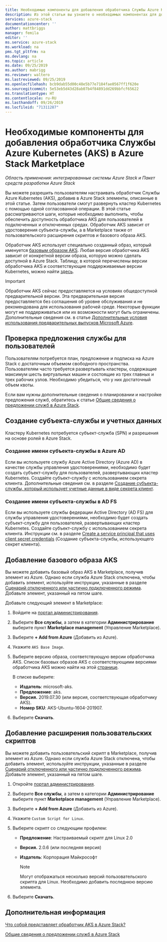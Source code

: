 ```yaml
---
title: Необходимые компоненты для добавления обработчика Службы Azure Kubernetes (AKS) в Azure Stack Marketplace | Документация Майкрософт
description: Из этой статьи вы узнаете о необходимых компонентах для добавления обработчика AKS в Azure Stack Marketplace.
services: azure-stack
documentationcenter: ''
author: mattbriggs
manager: femila
editor: ''
ms.service: azure-stack
ms.workload: na
pms.tgt_pltfrm: na
ms.devlang: na
ms.topic: article
ms.date: 09/25/2019
ms.author: mabrigg
ms.reviewer: waltero
ms.lastreviewed: 09/25/2019
ms.openlocfilehash: bcb9dab55d00c48e5b77e7184fae0567ff1f620e
ms.sourcegitcommit: 5e53eb5d43d28ab07b4f84891dd269bbfcf65622
ms.translationtype: HT
ms.contentlocale: ru-RU
ms.lasthandoff: 09/26/2019
ms.locfileid: "71311287"
---
```

# <a name="add-the-azure-kubernetes-services-aks-engine-prerequisites-to-the-azure-stack-marketplace"></a>Необходимые компоненты для добавления обработчика Службы Azure Kubernetes (AKS) в Azure Stack Marketplace

*Область применения: интегрированные системы Azure Stack и Пакет средств разработки Azure Stack*

Вы можете разрешить пользователям настраивать обработчик Службы Azure Kubernetes (AKS), добавив в Azure Stack элементы, описанные в этой статье. Затем пользователи смогут развернуть кластер Kubernetes с помощью одной согласованной операции. В этой статье рассматриваются шаги, которые необходимо выполнить, чтобы обеспечить доступность обработчика AKS для пользователей в подключенных и отключенных средах. Обработчик AKS зависит от удостоверения субъекта-службы, а в Marketplace также от пользовательского расширения скриптов и базового образа AKS.

Обработчик AKS использует специально созданный образ, который именуется [базовым образом AKS](https://github.com/Azure/aks-engine). Любая версия обработчика AKS зависит от конкретной версии образа, которую можно сделать доступной в Azure Stack. Таблицу, в которой перечислены версии обработчика AKS и соответствующие поддерживаемые версии Kubernetes, можно найти [здесь](https://github.com/Azure/aks-engine/blob/master/docs/topics/azure-stack.md#supported-kubernetes-versions).

> [!IMPORTANT]
> Обработчик AKS сейчас предоставляется на условиях общедоступной предварительной версии.
> Эта предварительная версия предоставляется без соглашения об уровне обслуживания и не рекомендована для использования рабочей среде. Некоторые функции могут не поддерживаться или их возможности могут быть ограничены. Дополнительные сведения см. в статье [Дополнительные условия использования предварительных выпусков Microsoft Azure](https://azure.microsoft.com/support/legal/preview-supplemental-terms/).

## <a name="check-your-users-service-offering"></a>Проверка предложения службы для пользователей

Пользователям потребуется план, предложение и подписка на Azure Stack с достаточным объемом свободного пространства. Пользователям часто требуется развертывать кластеры, содержащие максимум шесть виртуальных машин и состоящие из трех главных и трех рабочих узлов. Необходимо убедиться, что у них достаточный объем квоты.

Если вам нужны дополнительные сведения о планировании и настройке предложения служб, обратитесь к статье [Общие сведения о предложении служб в Azure Stack](azure-stack-offer-services-overview.md).

## <a name="create-a-service-principal-and-credentials"></a>Создание субъекта-службы и учетных данных

Кластеру Kubernetes потребуется субъект-служба (SPN) и разрешения на основе ролей в Azure Stack.

### <a name="create-an-spn-in-azure-ad"></a>Создание имени субъекта-службы в Azure AD

Если вы используете службу Azure Active Directory (Azure AD) в качестве службы управления удостоверениями, необходимо будет создать субъект-службу для пользователей, развертывающих кластер Kubernetes. Создайте субъект-службу с использованием секрета клиента. Дополнительные сведения см. в разделе [Создание субъекта-службы, который использует учетные данные в виде секрета клиент](azure-stack-create-service-principals.md#create-a-service-principal-that-uses-a-client-secret-credential).

### <a name="create-an-spn-in-ad-fs"></a>Создание имени субъекта-службы в AD FS

Если вы используете службы федерации Active Directory (AD FS) для службы управления удостоверениями, необходимо будет создать субъект-службу для пользователей, развертывающих кластер Kubernetes. Создайте субъект-службу с использованием секрета клиента. Инструкции см. в разделе [Create a service principal that uses client secret credentials](azure-stack-create-service-principals.md#create-a-service-principal-that-uses-client-secret-credentials) (Создание субъекта-службы, использующего секрет клиента).

## <a name="add-the-aks-base-image"></a>Добавление базового образа AKS

Вы можете добавить базовый образ AKS в Marketplace, получив элемент из Azure. Однако если служба Azure Stack отключена, чтобы добавить элемент, используйте инструкции, указанные в разделе [Сценарий отключенного или частично подключенного режима](https://docs.microsoft.com/azure-stack/operator/azure-stack-download-azure-marketplace-item?view=azs-1908#disconnected-or-a-partially-connected-scenario). Добавьте элемент, указанный на пятом шаге.

Добавьте следующий элемент в Marketplace:

1. Войдите на [портал администрирования](https://adminportal.local.azurestack.external).

1. Выберите **Все службы**, а затем в категории **Администрирование** выберите пункт **Marketplace management** (Управление Marketplace).

1. Выберите **+ Add from Azure** (Добавить из Azure).

1. Укажите `AKS Base Image`.

1. Выберите версию образа, соответствующую версии обработчика AKS. Список базовых образов AKS с соответствующими версиями обработчика AKS можно найти на этой [странице](https://github.com/Azure/aks-engine/blob/master/docs/topics/azure-stack.md#supported-kubernetes-versions). 

    В списке выберите:
    - **Издатель**: microsoft-aks.
    - **Предложение**: aks.
    - **Версия.** 2019.07.30 (или версия, соответствующая обработчику AKS).
    - **Номер SKU**: AKS-Ubuntu-1604-201907.

1. Выберите **Скачать**.

## <a name="add-a-custom-script-extension"></a>Добавление расширения пользовательских скриптов

Вы можете добавить пользовательский скрипт в Marketplace, получив элемент из Azure. Однако если служба Azure Stack отключена, чтобы добавить элемент, используйте инструкции, указанные в разделе [Сценарий отключенного или частично подключенного режима](https://docs.microsoft.com/azure-stack/operator/azure-stack-download-azure-marketplace-item?view=azs-1908#disconnected-or-a-partially-connected-scenario).  Добавьте элемент, указанный на пятом шаге.

1. Откройте [портал администрирования](https://adminportal.local.azurestack.external).

1. Выберите **Все службы**, а затем в категории **Администрирование** выберите пункт **Marketplace management** (Управление Marketplace).

1. Выберите **+ Add from Azure** (Добавить из Azure).

1. Укажите `Custom Script for Linux`.

1. Выберите скрипт со следующим профилем:
   - **Предложение**: Настраиваемый скрипт для Linux 2.0
   - **Версия.** 2.0.6 (или последняя версия)
   - **Издатель**: Корпорация Майкрософт

     > [!Note]  
     > Могут отображаться несколько версий пользовательского скрипта для Linux. Необходимо добавить последнюю версию элемента.

1. Выберите **Скачать**.

## <a name="next-steps"></a>Дополнительная информация

[Что собой представляет обработчик AKS в Azure Stack?](../user/azure-stack-kubernetes-aks-engine-overview.md)

[Общие сведения о предложении служб в Azure Stack](azure-stack-offer-services-overview.md)
